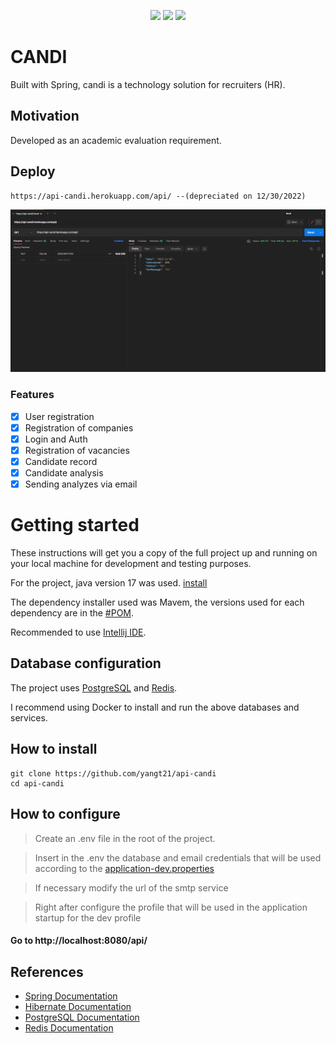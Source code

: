 <p align="center">
<img src="https://img.shields.io/github/contributors/yangt21/api-candi?logo=github&color=gree&style=flat-square">
<img src="https://img.shields.io/github/languages/count/yangt21/api-candi?logo=github&style=flat-square">
<img src="https://img.shields.io/github/forks/yangt21/api-candi?logo=github&style=flat-square">

# CANDI

Built with Spring, candi is a technology solution for recruiters (HR).

## Motivation

Developed as an academic evaluation requirement.

## Deploy

	https://api-candi.herokuapp.com/api/ --(depreciated on 12/30/2022)

<img alt="PostmanScreenshoot" title="#PostmanScreenshoot" src=".assets/img.png">

### Features

- [x] User registration
- [X] Registration of companies
- [x] Login and Auth
- [x] Registration of vacancies
- [x] Candidate record
- [x] Candidate analysis
- [X] Sending analyzes via email

# Getting started

These instructions will get you a copy of the full project up and running on your local machine for development and testing purposes.

For the project, java version 17 was used. [install](https://www.oracle.com/java/technologies/javase/jdk17-archive-downloads.html)

The dependency installer used was Mavem, the versions used for each dependency are in the [#POM](./pom.xml).

Recommended to use [Intellij IDE](https://www.jetbrains.com/idea/).

## Database configuration

The project uses [PostgreSQL](https://www.postgresql.org) and [Redis](https://redis.io/).

I recommend using Docker to install and run the above databases and services.

## How to install

	git clone https://github.com/yangt21/api-candi
	cd api-candi

## How to configure

> Create an .env file in the root of the project.

> Insert in the .env the database and email credentials that will be used according to the [application-dev.properties](./src/main/resources/application-dev.properties)

> If necessary modify the url of the smtp service

> Right after configure the profile that will be used in the application startup for the dev profile

#### Go to http://localhost:8080/api/
    
## References

+ [Spring Documentation](https://docs.spring.io/spring-boot/docs/current/reference/html/)
+ [Hibernate Documentation](https://docs.jboss.org/hibernate/orm/6.1/userguide/html_single/Hibernate_User_Guide.html)
+ [PostgreSQL Documentation](https://www.postgresql.org/docs/)
+ [Redis Documentation](https://redis.io/docs/)
